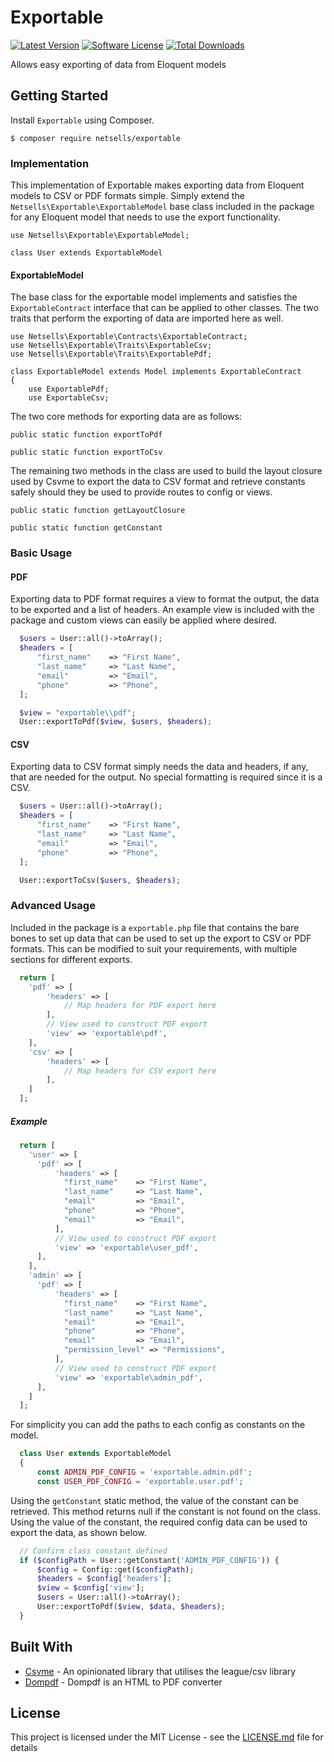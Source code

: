 # Exportable
[![Latest Version](https://img.shields.io/github/release/netsells/exportable.svg?style=flat-square)](https://github.com/netsells/exportable-package/releases)
[![Software License](https://img.shields.io/badge/license-MIT-brightgreen.svg?style=flat-square)](LICENSE.md)
[![Total Downloads](https://img.shields.io/packagist/dt/netsells/exportable.svg?style=flat-square)](https://github.com/netsells/exportable-package)

Allows easy exporting of data from Eloquent models

## Getting Started

Install `Exportable` using Composer.

```
$ composer require netsells/exportable
```

### Implementation

This implementation of Exportable makes exporting data from Eloquent models to CSV or PDF formats simple. Simply extend the `Netsells\Exportable\ExportableModel` base class included in the package for any Eloquent model that needs to use the export functionality.

```
use Netsells\Exportable\ExportableModel;

class User extends ExportableModel
```

#### ExportableModel ####
The base class for the exportable model implements and satisfies the `ExportableContract` interface that can be applied to other classes. The two traits that perform the exporting of data are imported here as well.

```
use Netsells\Exportable\Contracts\ExportableContract;
use Netsells\Exportable\Traits\ExportableCsv;
use Netsells\Exportable\Traits\ExportablePdf;

class ExportableModel extends Model implements ExportableContract
{
    use ExportablePdf;
    use ExportableCsv;
```

The two core methods for exporting data are as follows:

`public static function exportToPdf`

`public static function exportToCsv`

The remaining two methods in the class are used to build the layout closure used by Csvme to export the data to CSV format and retrieve constants safely should they be used to provide routes to config or views.

`public static function getLayoutClosure`

`public static function getConstant`


### Basic Usage ###

#### PDF ####

Exporting data to PDF format requires a view to format the output, the data to be exported and a list of headers. An example view is included with the package and custom views can easily be applied where desired.

```php
  $users = User::all()->toArray();
  $headers = [
      "first_name"    => "First Name",
      "last_name"     => "Last Name",
      "email"         => "Email",
      "phone"         => "Phone",
  ];

  $view = "exportable\\pdf";
  User::exportToPdf($view, $users, $headers);
```
#### CSV ####

Exporting data to CSV format simply needs the data and headers, if any, that are needed for the output. No special formatting is required since it is a CSV.

```php
  $users = User::all()->toArray();
  $headers = [
      "first_name"    => "First Name",
      "last_name"     => "Last Name",
      "email"         => "Email",
      "phone"         => "Phone",
  ];

  User::exportToCsv($users, $headers);
```

### Advanced Usage ###
Included in the package is a `exportable.php` file that contains the bare bones to set up data that can be used to set up the export to CSV or PDF formats. This can be modified to suit your requirements, with multiple sections for different exports.

```php
  return [
    'pdf' => [
        'headers' => [
            // Map headers for PDF export here
        ],
        // View used to construct PDF export
        'view' => 'exportable\pdf',
    ],
    'csv' => [
        'headers' => [
            // Map headers for CSV export here
        ],
    ]
  ];
```
##### Example #####
```php
  return [
    'user' => [
      'pdf' => [
          'headers' => [
            "first_name"    => "First Name",
            "last_name"     => "Last Name",
            "email"         => "Email",
            "phone"         => "Phone",
            "email"         => "Email",
          ],
          // View used to construct PDF export
          'view' => 'exportable\user_pdf',
      ],
    ],
    'admin' => [
      'pdf' => [
          'headers' => [
            "first_name"    => "First Name",
            "last_name"     => "Last Name",
            "email"         => "Email",
            "phone"         => "Phone",
            "email"         => "Email",
            "permission_level" => "Permissions",
          ],
          // View used to construct PDF export
          'view' => 'exportable\admin_pdf',
      ],
    ]  
  ];
```
For simplicity you can add the paths to each config as constants on the model.

```php
  class User extends ExportableModel
  {
      const ADMIN_PDF_CONFIG = 'exportable.admin.pdf';
      const USER_PDF_CONFIG = 'exportable.user.pdf';
```
Using the `getConstant` static method, the value of the constant can be retrieved. This method returns null if the constant is not found on the class. Using the value of the constant, the required config data can be used to export the data, as shown below.

```php
  // Confirm class constant defined
  if ($configPath = User::getConstant('ADMIN_PDF_CONFIG')) {
      $config = Config::get($configPath);
      $headers = $config['headers'];
      $view = $config['view'];
      $users = User::all()->toArray();
      User::exportToPdf($view, $data, $headers);
  }
```


## Built With

* [Csvme](https://github.com/netsells/csvme) - An opinionated library that utilises the league/csv library
* [Dompdf](https://github.com/dompdf/dompdf) - Dompdf is an HTML to PDF converter

## License

This project is licensed under the MIT License - see the [LICENSE.md](LICENSE.md) file for details

